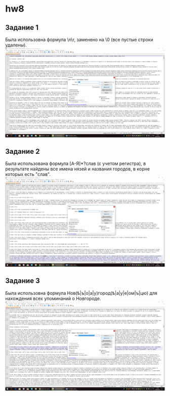 # hw8

## Задание 1
Была использовна формула \n\r, заменено на \0 (все пустые строки удалены).
![imgp0043](https://github.com/zulyamuz/hw8/blob/master/2.png)

## Задание 2
Была использована формула [А-Я]*?слав (с учетом регистра), в результате найдены все имена нязей и названия городов, в корне которых есть "слав".
![imgp0043](https://github.com/zulyamuz/hw8/blob/master/3.png)

## Задание 3
Была использовна формула Нов(ѣ|ъ|о|а|у)город(ѣ|а|у|е|ом|ъ|цю) для нахождения всех упоминаний о Новгороде. 
![imgp0043](https://github.com/zulyamuz/hw8/blob/master/4.png)
